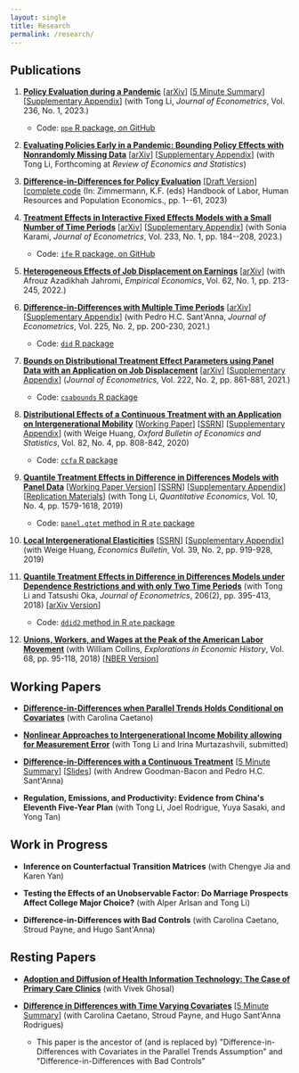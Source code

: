```yaml
---
layout: single
title: Research
permalink: /research/
---
```


## Publications

1. [**Policy Evaluation during a Pandemic**](https://doi.org/10.1016/j.jeconom.2023.03.009) [[arXiv](https://arxiv.org/abs/2105.06927)] [[5 Minute Summary](/posts/five-minute-pandemic-policy)] [[Supplementary Appendix](/files/pandemic-policy/Callaway_Li_2023_Supplementary_Appendix.pdf)] (with Tong Li, *Journal of Econometrics*, Vol. 236, No. 1, 2023.)     

    * Code: [`ppe` R package, on GitHub](https://github.com/bcallaway11/ppe)


2. [**Evaluating Policies Early in a Pandemic: Bounding Policy Effects with Nonrandomly Missing Data**](https://doi.org/10.1162/rest_a_01306) [[arXiv](https://arxiv.org/abs/2005.09605)] [[Supplementary Appendix](/files/CL-Covid-Bounds/Callaway_Li_Covid_Bounds_2022_Supplementary_Appendix.pdf)] (with Tong Li, Forthcoming at *Review of Economics and Statistics*)

3. [**Difference-in-Differences for Policy Evaluation**](https://link.springer.com/referenceworkentry/10.1007/978-3-319-57365-6_352-1) [[Draft Version](files/Callaway-Chapter-2022/main.pdf)] [[complete code](https://github.com/bcallaway11/did_chapter) (In: Zimmermann, K.F. (eds) Handbook of Labor, Human Resources and Population Economics., pp. 1--61, 2023)

4. [**Treatment Effects in Interactive Fixed Effects Models with a Small Number of Time Periods**](https://doi.org/10.1016/j.jeconom.2022.02.001) [[arXiv](https://arxiv.org/abs/2006.15780)] [[Supplementary Appendix](files/IFE/Callaway_Karami_2022_appendix.pdf)] (with Sonia Karami, *Journal of Econometrics*, Vol. 233, No. 1, pp. 184--208, 2023.)

    * Code: [`ife` R package, on GitHub](https://github.com/bcallaway11/ife)

5. [**Heterogeneous Effects of Job Displacement on Earnings**](https://doi.org/10.1007/s00181-020-01961-w) [[arXiv](https://arxiv.org/abs/2006.04968)] (with Afrouz Azadikhah Jahromi, *Empirical Economics*, Vol. 62, No. 1, pp. 213-245, 2022.) 

6. [**Difference-in-Differences with Multiple Time Periods**](https://doi.org/10.1016/j.jeconom.2020.12.001) [[arXiv](https://arxiv.org/abs/1803.09015)] [[Supplementary Appendix](https://pedrohcgs.github.io/files/Callaway_SantAnna_2020_supp.pdf)] (with Pedro H.C. Sant'Anna, *Journal of Econometrics*, Vol. 225, No. 2, pp. 200-230, 2021.) 

    * Code: [`did` R package](https://bcallaway11.github.io/did/)

7. [**Bounds on Distributional Treatment Effect Parameters using Panel Data with an Application on Job Displacement**](https://doi.org/10.1016/j.jeconom.2020.02.005) [[arXiv](https://arxiv.org/abs/2008.08117)] [[Supplementary Appendix](files/DTE/supplementary-appendix.pdf)] (*Journal of Econometrics*, Vol. 222, No. 2, pp. 861-881, 2021.)

    * Code: [`csabounds` R package](https://bcallaway11.github.io/csabounds/)

8. [**Distributional Effects of a Continuous Treatment with an Application on Intergenerational Mobility**](http://dx.doi.org/10.1111/obes.12355) [[Working Paper](files/Callaway-Huang-2018/cfa2.pdf)] [[SSRN](https://papers.ssrn.com/sol3/papers.cfm?abstract_id=3078187)] [[Supplementary Appendix](files/Callaway-Huang-2018/supplementary-appendix.pdf)] (with Weige Huang, *Oxford Bulletin of Economics and Statistics*, Vol. 82, No. 4, pp. 808-842, 2020)

    * Code: [`ccfa` R package](https://weigehuangecon.github.io/ccfa/)

9. [**Quantile Treatment Effects in Difference in Differences Models with Panel Data**](http://qeconomics.org/ojs/index.php/qe/article/view/704) [[Working Paper Version](files/Callaway-Li-2019/panel-treatment-effects.pdf)] [[SSRN](https://papers.ssrn.com/sol3/papers.cfm?abstract_id=3013341)] [[Supplementary Appendix](files/Callaway-Li-2019/supplementary-appendix.pdf)] [[Replication Materials](files/Callaway-Li-2019/Callaway-Li-2019-replication-files.zip)] (with Tong Li, *Quantitative Economics*, Vol. 10, No. 4, pp. 1579-1618, 2019)

    * Code: [`panel.qtet` method in R `qte` package](http://bcallaway11.github.io/qte/articles/panel-qtet.html)

10. [**Local Intergenerational Elasticities**](http://www.accessecon.com/Pubs/EB/2019/Volume39/EB-19-V39-I2-P88.pdf) [[SSRN](https://papers.ssrn.com/sol3/papers.cfm?abstract_id=3233873)] [[Supplementary Appendix](http://www.accessecon.com/pubs/EB/tempPDF/file_Supplemental_0_0_120174_temp.pdf)] (with Weige Huang, *Economics Bulletin*, Vol. 39, No. 2, pp. 919-928, 2019)

11. [**Quantile Treatment Effects in Difference in Differences Models under Dependence Restrictions and with only Two Time Periods**](https://www.sciencedirect.com/science/article/pii/S0304407618301027) (with Tong Li and Tatsushi Oka, *Journal of Econometrics*, 206(2), pp. 395-413, 2018) [[arXiv Version](https://arxiv.org/pdf/1702.03618.pdf)]

    * Code: [`ddid2` method in R `qte` package](http://bcallaway11.github.io/qte/articles/ddid2.html)

12. [**Unions, Workers, and Wages at the Peak of the American Labor Movement**](https://www.sciencedirect.com/science/article/pii/S0014498317300451) (with William Collins, *Explorations in Economic History*, Vol. 68, pp. 95-118, 2018) [[NBER Version](http://www.nber.org/papers/w23516)]


## Working Papers

* [**Difference-in-Differences when Parallel Trends Holds Conditional on Covariates**](https://arxiv.org/abs/2202.02903) (with Carolina Caetano)

* [**Nonlinear Approaches to Intergenerational Income Mobility allowing for Measurement Error**](http://arxiv.org/abs/2107.09235) (with Tong Li and Irina Murtazashvili, submitted)

* [**Difference-in-Differences with a Continuous Treatment**](https://arxiv.org/abs/2107.02637) [[5 Minute Summary](/posts/five-minute-did-continuous-treatment)] [[Slides](/files/DID-Continuous-Treatment/slides/did_reading_group.html)] (with Andrew Goodman-Bacon and Pedro H.C. Sant'Anna) 

* **Regulation, Emissions, and Productivity: Evidence from China's Eleventh Five-Year Plan** (with Tong Li, Joel Rodrigue, Yuya Sasaki, and Yong Tan)

## Work in Progress

* **Inference on Counterfactual Transition Matrices** (with Chengye Jia and Karen Yan)

* **Testing the Effects of an Unobservable Factor: Do Marriage Prospects Affect College Major Choice?** (with Alper Arlsan and Tong Li)

* **Difference-in-Differences with Bad Controls** (with Carolina Caetano, Stroud Payne, and Hugo Sant'Anna)


## Resting Papers

* [**Adoption and Diffusion of Health Information Technology: The Case of Primary Care Clinics**](https://www.econstor.eu/bitstream/10419/64846/1/72645320X.pdf) (with Vivek Ghosal)

* [**Difference in Differences with Time Varying Covariates**](https://arxiv.org/abs/2202.02903v1) [[5 Minute Summary](posts/fms-did-time-varying-covariates)] (with Carolina Caetano, Stroud Payne, and Hugo Sant'Anna Rodrigues)

    * This paper is the ancestor of (and is replaced by) "Difference-in-Differences with Covariates in the Parallel Trends Assumption" and "Difference-in-Differences with Bad Controls"
